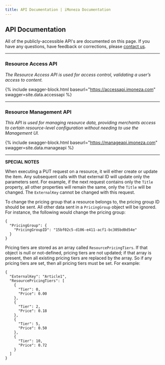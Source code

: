 ```yaml
---
title: API Documentation | iMoneza Documentation
---
```


## API Documentation

All of the publicly-accessible API's are documented on this page.  If you have any questions, have feedback or corrections,
please [contact us](http://imoneza.com/contact-us).

---

### Resource Access API

*The Resource Access API is used for access control, validating a user’s access to content.*

{% include swagger-block.html baseurl="https://accessapi.imoneza.com" swagger=site.data.accessapi %}

---

### Resource Management API

*This API is used for managing resource data, providing merchants access to certain resource-level configuration without needing to use the Management UI.*

{% include swagger-block.html baseurl="https://manageapi.imoneza.com" swagger=site.data.manageapi %}

---

**SPECIAL NOTES**

When executing a PUT request on a resource, it will either create or update the item.  Any subsequent calls with that external ID
will update only the parameters sent.  For example, if the next request contains only the `Title` property, all other properties
will remain the same, only the `Title` will be changed.  The `ExternalKey` cannot be changed with this request.

To change the pricing group that a resource belongs to, the pricing group ID should be sent. All other data sent in 
a `PricingGroup` object will be ignored.  For instance, the following would change the pricing group:

    {
      "PricingGroup": {
        "PricingGroupID": "15bf02c5-d106-e411-acf1-bc305bd0d54e"
      }
    }

Pricing tiers are stored as an array called `ResourcePricingTiers`. If that object is null or not-defined, pricing tiers 
are not updated; if that array is present, then all existing pricing tiers are replaced by the array. So if any pricing 
tiers are set, then all pricing tiers must be set. For example:

    {
      "ExternalKey": "Article1",
      "ResourcePricingTiers": [
        {
          "Tier": 0,
          "Price": 0.00
        },
        {
          "Tier": 2,
          "Price": 0.18
        },
        {
          "Tier": 5,
          "Price": 0.50
        },
        {
          "Tier": 10,
          "Price": 0.72
        }
      ]
    }